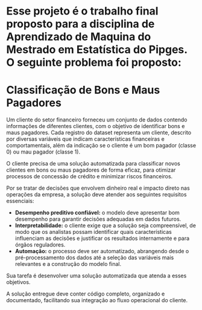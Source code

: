 # Esse projeto é o trabalho final proposto para a disciplina de Aprendizado de Maquina do Mestrado em Estatística do Pipges. O seguinte problema foi proposto:

# Classificação de Bons e Maus Pagadores

Um cliente do setor financeiro forneceu um conjunto de dados contendo informações de diferentes clientes, com o objetivo de identificar bons e maus pagadores. Cada registro do dataset representa um cliente, descrito por diversas variáveis que indicam características financeiras e comportamentais, além da indicação se o cliente é um bom pagador (classe 0) ou mau pagador (classe 1).

O cliente precisa de uma solução automatizada para classificar novos clientes em bons ou maus pagadores de forma eficaz, para otimizar processos de concessão de crédito e minimizar riscos financeiros.

Por se tratar de decisões que envolvem dinheiro real e impacto direto nas operações da empresa, a solução deve atender aos seguintes requisitos essenciais:

- **Desempenho preditivo confiável:** o modelo deve apresentar bom desempenho para garantir decisões adequadas em dados futuros.
- **Interpretabilidade:** o cliente exige que a solução seja compreensível, de modo que os analistas possam identificar quais características influenciam as decisões e justificar os resultados internamente e para órgãos reguladores.
- **Automação:** o processo deve ser automatizado, abrangendo desde o pré-processamento dos dados até a seleção das variáveis mais relevantes e a construção do modelo final.

Sua tarefa é desenvolver uma solução automatizada que atenda a esses objetivos.

A solução entregue deve conter código completo, organizado e documentado, facilitando sua integração ao fluxo operacional do cliente.


